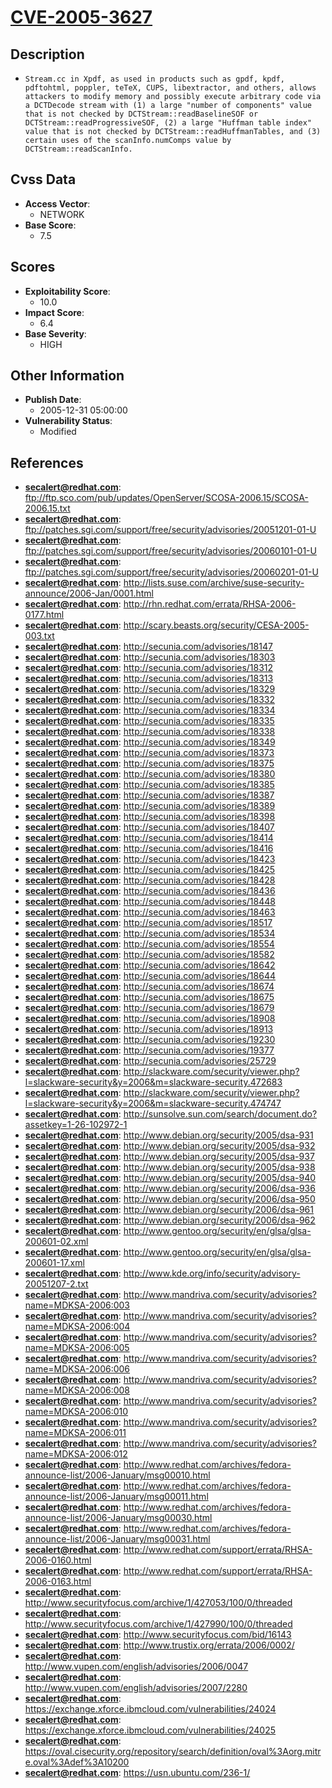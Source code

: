 
# [CVE-2005-3627](https://cve.mitre.org/cgi-bin/cvename.cgi?name=CVE-2005-3627)

## Description

- `Stream.cc in Xpdf, as used in products such as gpdf, kpdf, pdftohtml, poppler, teTeX, CUPS, libextractor, and others, allows attackers to modify memory and possibly execute arbitrary code via a DCTDecode stream with (1) a large "number of components" value that is not checked by DCTStream::readBaselineSOF or DCTStream::readProgressiveSOF, (2) a large "Huffman table index" value that is not checked by DCTStream::readHuffmanTables, and (3) certain uses of the scanInfo.numComps value by DCTStream::readScanInfo.`

## Cvss Data

- **Access Vector**:
  - NETWORK
- **Base Score**:
  - 7.5

## Scores

- **Exploitability Score**:
  - 10.0
- **Impact Score**:
  - 6.4
- **Base Severity**:
  - HIGH

## Other Information

- **Publish Date**:
  - 2005-12-31 05:00:00
- **Vulnerability Status**:
  - Modified

## References

- **secalert@redhat.com**: ftp://ftp.sco.com/pub/updates/OpenServer/SCOSA-2006.15/SCOSA-2006.15.txt
- **secalert@redhat.com**: ftp://patches.sgi.com/support/free/security/advisories/20051201-01-U
- **secalert@redhat.com**: ftp://patches.sgi.com/support/free/security/advisories/20060101-01-U
- **secalert@redhat.com**: ftp://patches.sgi.com/support/free/security/advisories/20060201-01-U
- **secalert@redhat.com**: http://lists.suse.com/archive/suse-security-announce/2006-Jan/0001.html
- **secalert@redhat.com**: http://rhn.redhat.com/errata/RHSA-2006-0177.html
- **secalert@redhat.com**: http://scary.beasts.org/security/CESA-2005-003.txt
- **secalert@redhat.com**: http://secunia.com/advisories/18147
- **secalert@redhat.com**: http://secunia.com/advisories/18303
- **secalert@redhat.com**: http://secunia.com/advisories/18312
- **secalert@redhat.com**: http://secunia.com/advisories/18313
- **secalert@redhat.com**: http://secunia.com/advisories/18329
- **secalert@redhat.com**: http://secunia.com/advisories/18332
- **secalert@redhat.com**: http://secunia.com/advisories/18334
- **secalert@redhat.com**: http://secunia.com/advisories/18335
- **secalert@redhat.com**: http://secunia.com/advisories/18338
- **secalert@redhat.com**: http://secunia.com/advisories/18349
- **secalert@redhat.com**: http://secunia.com/advisories/18373
- **secalert@redhat.com**: http://secunia.com/advisories/18375
- **secalert@redhat.com**: http://secunia.com/advisories/18380
- **secalert@redhat.com**: http://secunia.com/advisories/18385
- **secalert@redhat.com**: http://secunia.com/advisories/18387
- **secalert@redhat.com**: http://secunia.com/advisories/18389
- **secalert@redhat.com**: http://secunia.com/advisories/18398
- **secalert@redhat.com**: http://secunia.com/advisories/18407
- **secalert@redhat.com**: http://secunia.com/advisories/18414
- **secalert@redhat.com**: http://secunia.com/advisories/18416
- **secalert@redhat.com**: http://secunia.com/advisories/18423
- **secalert@redhat.com**: http://secunia.com/advisories/18425
- **secalert@redhat.com**: http://secunia.com/advisories/18428
- **secalert@redhat.com**: http://secunia.com/advisories/18436
- **secalert@redhat.com**: http://secunia.com/advisories/18448
- **secalert@redhat.com**: http://secunia.com/advisories/18463
- **secalert@redhat.com**: http://secunia.com/advisories/18517
- **secalert@redhat.com**: http://secunia.com/advisories/18534
- **secalert@redhat.com**: http://secunia.com/advisories/18554
- **secalert@redhat.com**: http://secunia.com/advisories/18582
- **secalert@redhat.com**: http://secunia.com/advisories/18642
- **secalert@redhat.com**: http://secunia.com/advisories/18644
- **secalert@redhat.com**: http://secunia.com/advisories/18674
- **secalert@redhat.com**: http://secunia.com/advisories/18675
- **secalert@redhat.com**: http://secunia.com/advisories/18679
- **secalert@redhat.com**: http://secunia.com/advisories/18908
- **secalert@redhat.com**: http://secunia.com/advisories/18913
- **secalert@redhat.com**: http://secunia.com/advisories/19230
- **secalert@redhat.com**: http://secunia.com/advisories/19377
- **secalert@redhat.com**: http://secunia.com/advisories/25729
- **secalert@redhat.com**: http://slackware.com/security/viewer.php?l=slackware-security&y=2006&m=slackware-security.472683
- **secalert@redhat.com**: http://slackware.com/security/viewer.php?l=slackware-security&y=2006&m=slackware-security.474747
- **secalert@redhat.com**: http://sunsolve.sun.com/search/document.do?assetkey=1-26-102972-1
- **secalert@redhat.com**: http://www.debian.org/security/2005/dsa-931
- **secalert@redhat.com**: http://www.debian.org/security/2005/dsa-932
- **secalert@redhat.com**: http://www.debian.org/security/2005/dsa-937
- **secalert@redhat.com**: http://www.debian.org/security/2005/dsa-938
- **secalert@redhat.com**: http://www.debian.org/security/2005/dsa-940
- **secalert@redhat.com**: http://www.debian.org/security/2006/dsa-936
- **secalert@redhat.com**: http://www.debian.org/security/2006/dsa-950
- **secalert@redhat.com**: http://www.debian.org/security/2006/dsa-961
- **secalert@redhat.com**: http://www.debian.org/security/2006/dsa-962
- **secalert@redhat.com**: http://www.gentoo.org/security/en/glsa/glsa-200601-02.xml
- **secalert@redhat.com**: http://www.gentoo.org/security/en/glsa/glsa-200601-17.xml
- **secalert@redhat.com**: http://www.kde.org/info/security/advisory-20051207-2.txt
- **secalert@redhat.com**: http://www.mandriva.com/security/advisories?name=MDKSA-2006:003
- **secalert@redhat.com**: http://www.mandriva.com/security/advisories?name=MDKSA-2006:004
- **secalert@redhat.com**: http://www.mandriva.com/security/advisories?name=MDKSA-2006:005
- **secalert@redhat.com**: http://www.mandriva.com/security/advisories?name=MDKSA-2006:006
- **secalert@redhat.com**: http://www.mandriva.com/security/advisories?name=MDKSA-2006:008
- **secalert@redhat.com**: http://www.mandriva.com/security/advisories?name=MDKSA-2006:010
- **secalert@redhat.com**: http://www.mandriva.com/security/advisories?name=MDKSA-2006:011
- **secalert@redhat.com**: http://www.mandriva.com/security/advisories?name=MDKSA-2006:012
- **secalert@redhat.com**: http://www.redhat.com/archives/fedora-announce-list/2006-January/msg00010.html
- **secalert@redhat.com**: http://www.redhat.com/archives/fedora-announce-list/2006-January/msg00011.html
- **secalert@redhat.com**: http://www.redhat.com/archives/fedora-announce-list/2006-January/msg00030.html
- **secalert@redhat.com**: http://www.redhat.com/archives/fedora-announce-list/2006-January/msg00031.html
- **secalert@redhat.com**: http://www.redhat.com/support/errata/RHSA-2006-0160.html
- **secalert@redhat.com**: http://www.redhat.com/support/errata/RHSA-2006-0163.html
- **secalert@redhat.com**: http://www.securityfocus.com/archive/1/427053/100/0/threaded
- **secalert@redhat.com**: http://www.securityfocus.com/archive/1/427990/100/0/threaded
- **secalert@redhat.com**: http://www.securityfocus.com/bid/16143
- **secalert@redhat.com**: http://www.trustix.org/errata/2006/0002/
- **secalert@redhat.com**: http://www.vupen.com/english/advisories/2006/0047
- **secalert@redhat.com**: http://www.vupen.com/english/advisories/2007/2280
- **secalert@redhat.com**: https://exchange.xforce.ibmcloud.com/vulnerabilities/24024
- **secalert@redhat.com**: https://exchange.xforce.ibmcloud.com/vulnerabilities/24025
- **secalert@redhat.com**: https://oval.cisecurity.org/repository/search/definition/oval%3Aorg.mitre.oval%3Adef%3A10200
- **secalert@redhat.com**: https://usn.ubuntu.com/236-1/
